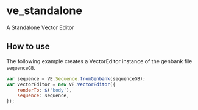 ve_standalone
=============

A Standalone Vector Editor

How to use
------
The following example creates a VectorEditor instance of the genbank file `sequenceGB`.

```js
var sequence = VE.Sequence.fromGenbank(sequenceGB);
var vectorEditor = new VE.VectorEditor({
	renderTo: $('body'),
	sequence: sequence,
});
```

